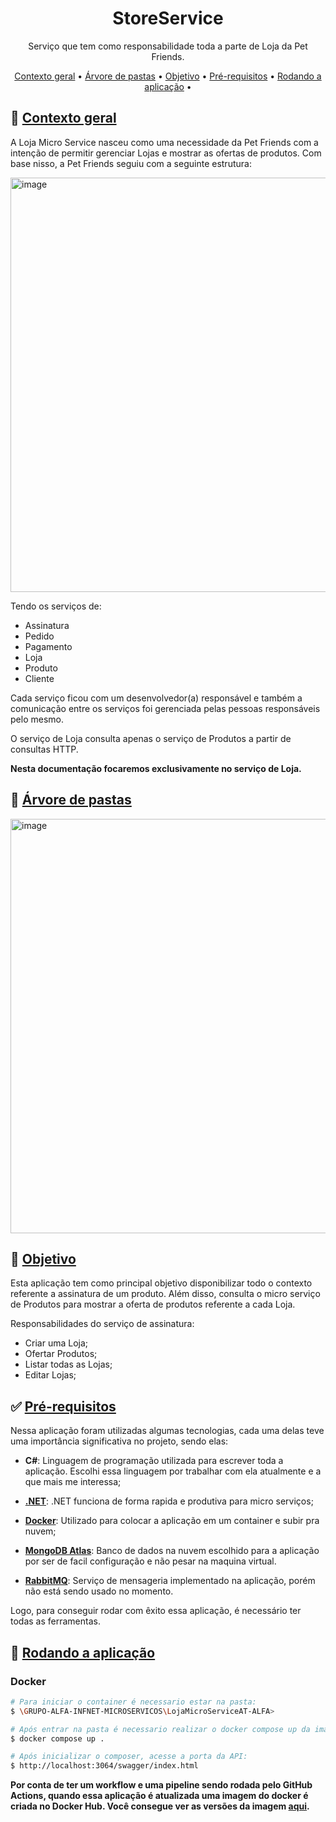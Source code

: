 <h1 align="center">StoreService </h1>
<p align="center">Serviço que tem como responsabilidade toda a parte de Loja da Pet Friends.
 </p>

<p align="center">
 <a href="#contexto-geral">Contexto geral</a> •
 <a href="#arvore-de-pastas">Árvore de pastas</a> •
 <a href="#objetivo">Objetivo</a> •
 <a href="#pre-requisitos">Pré-requisitos</a> •
 <a href="#rodando-a-api">Rodando a aplicação</a> •
</p>

## 📝 [Contexto geral](#contexto-geral)
A Loja Micro Service nasceu como uma necessidade da Pet Friends com a intenção de permitir gerenciar Lojas e mostrar as ofertas de produtos.
Com base nisso, a Pet Friends seguiu com a seguinte estrutura:

<img width="663" alt="image" src="https://user-images.githubusercontent.com/43764175/207766798-04b4a2ad-4e63-4443-b092-714e3ba80caa.png">


Tendo os serviços de:
- Assinatura
- Pedido
- Pagamento
- Loja
- Produto
- Cliente

Cada serviço ficou com um desenvolvedor(a) responsável e também a comunicação entre os serviços foi gerenciada
pelas pessoas responsáveis pelo mesmo.

O serviço de Loja consulta apenas o serviço de Produtos a partir de consultas HTTP.

**Nesta documentação focaremos exclusivamente no serviço de Loja.**

## 🌳 [Árvore de pastas](#arvore-de-pastas)

<img width="663" alt="image" src="https://user-images.githubusercontent.com/57094854/208120156-ca67245d-9bc4-4eec-8e1a-3a943e74c2a6.png">

## 📎 [Objetivo](#objetivo)
Esta aplicação tem como principal objetivo disponibilizar todo o contexto referente a assinatura de um produto. 
Além disso, consulta o micro serviço de Produtos para mostrar a oferta de produtos referente a cada Loja.

Responsabilidades do serviço de assinatura:
- Criar uma Loja;
- Ofertar Produtos;
- Listar todas as Lojas;
- Editar Lojas;

## ✅ [Pré-requisitos](#pre-requisitos)
Nessa aplicação foram utilizadas algumas tecnologias, cada uma delas teve uma importância significativa
no projeto, sendo elas:

- **C#**: Linguagem de programação utilizada para escrever toda a aplicação. Escolhi essa linguagem por
trabalhar com ela atualmente e a que mais me interessa;


- [**.NET**](https://dotnet.microsoft.com/pt-br/): .NET funciona de forma rapida e produtiva para micro serviços;


- [**Docker**](https://www.docker.com/): Utilizado para colocar a aplicação em um container e subir pra nuvem;


- [**MongoDB Atlas**](https://www.mongodb.com/home): Banco de dados na nuvem escolhido para a aplicação por ser de facil configuração
 e não pesar na maquina virtual. 


- [**RabbitMQ**](https://www.rabbitmq.com/): Serviço de mensageria implementado na aplicação, porém não está sendo usado no momento.

Logo, para conseguir rodar com êxito essa aplicação, é necessário ter todas as ferramentas.

## 🎲 [Rodando a aplicação](#rodando-a-api)

### Docker
```bash
# Para iniciar o container é necessario estar na pasta:
$ \GRUPO-ALFA-INFNET-MICROSERVICOS\LojaMicroServiceAT-ALFA>

# Após entrar na pasta é necessario realizar o docker compose up da imagem com o seguinte comando:
$ docker compose up .

# Após inicializar o composer, acesse a porta da API:
$ http://localhost:3064/swagger/index.html
```

**Por conta de ter um workflow e uma pipeline sendo rodada pelo GitHub Actions, quando essa aplicação é 
atualizada uma imagem do docker é criada no Docker Hub. Você consegue ver as versões da imagem 
[aqui](https://hub.docker.com/repository/docker/natanborrges/storeserviceat).**

